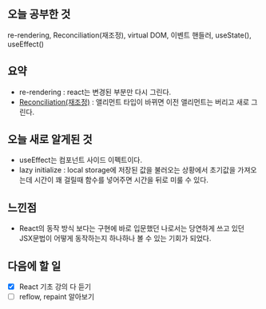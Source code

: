 ## 오늘 공부한 것

re-rendering, Reconciliation(재조정), virtual DOM, 이벤트 핸들러, useState(), useEffect()

## 요약

- re-rendering : react는 변경된 부분만 다시 그린다.
- [Reconciliation(재조정)](https://ko.reactjs.org/docs/reconciliation.html#the-diffing-algorithm) : 앨리먼트 타입이 바뀌면 이전 앨리먼트는 버리고 새로 그린다.

## 오늘 새로 알게된 것

- useEffect는 컴포넌트 사이드 이펙트이다.
- lazy initialize : local storage에 저장된 값을 불러오는 상황에서 초기값을 가져오는데 시간이 꽤 걸릴때 함수를 넣어주면 시간을 뒤로 미룰 수 있다.

## 느낀점

- React의 동작 방식 보다는 구현에 바로 입문했던 나로서는 당연하게 쓰고 있던 JSX문법이 어떻게 동작하는지 하나하나 볼 수 있는 기회가 되었다.

## 다음에 할 일

- [x] React 기초 강의 다 듣기
- [ ] reflow, repaint 알아보기
